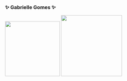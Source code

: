 ### ✨ Gabrielle Gomes ✨

<div>
  <img height="180em" src="https://github-readme-stats.vercel.app/api?username=gabriellegomess&theme=midnight-purple&show_icons=true">
  <img height="200em" width="200em" src="https://github-readme-stats.vercel.app/api/top-langs/?username=gabriellegomess&layout=donut-vertical&theme=midnight-purple&hide_progress=true">
</div>
